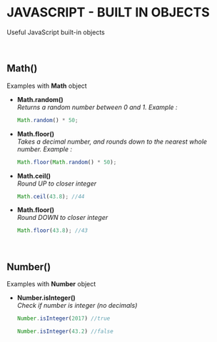 # JAVASCRIPT - BUILT IN OBJECTS
Useful JavaScript built-in objects

<br>

## Math()
Examples with **Math** object

* **Math.random()**<br>
	*Returns a random number between 0 and 1. Example :*

  ```js
  Math.random() * 50;
  ```

* **Math.floor()**<br>
	*Takes a decimal number, and rounds down to the nearest whole number. Example :*

	```js
  Math.floor(Math.random() * 50);
  ```
	
* **Math.ceil()**<br>
  *Round UP to closer integer*

	```js
  Math.ceil(43.8); //44
  ```

* **Math.floor()**<br>
  *Round DOWN to closer integer*

	```js
  Math.floor(43.8); //43
  ```


<br>


## Number()
Examples with **Number** object

* **Number.isInteger()**<br>
  *Check if number is integer (no decimals)*

	```js
  Number.isInteger(2017) //true

  Number.isInteger(43.2) //false
  ```